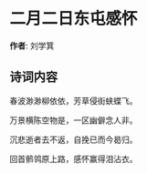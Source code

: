 # 二月二日东屯感怀

**作者**: 刘学箕

## 诗词内容

春波渺渺柳依依，芳草侵街蛱蝶飞。

万景横陈空物是，一区幽僻念人非。

沉悲逝者去不返，自挽已而今曷归。

回首鹡鸰原上路，感怀赢得泪沾衣。

